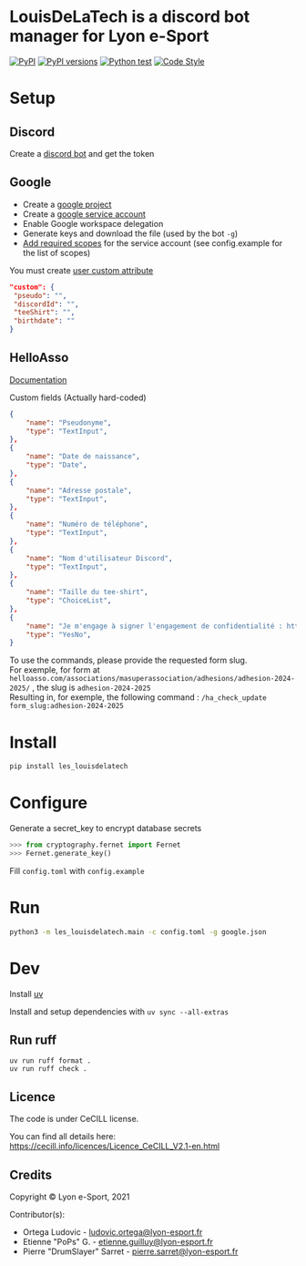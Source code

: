 # LouisDeLaTech is a discord bot manager for Lyon e-Sport

[![PyPI](https://img.shields.io/pypi/v/les-louisdelatech.svg)](https://pypi.python.org/pypi/les-louisdelatech)
[![PyPI versions](https://img.shields.io/pypi/pyversions/les-louisdelatech.svg)](https://pypi.python.org/pypi/les-louisdelatech)
[![Python test](https://github.com/lyon-esport/LouisDeLaTech/actions/workflows/test.yml/badge.svg)](https://github.com/lyon-esport/LouisDeLaTech/actions/workflows/test.yml)
[![Code Style](https://img.shields.io/badge/code%20style-ruff-000000.svg)](https://github.com/astral-sh/ruff)

# Setup

## Discord

Create a [discord bot](https://discord.com/developers/applications) and get the token

## Google

- Create a [google project](https://console.cloud.google.com/iam-admin)
- Create a [google service account](https://console.cloud.google.com/iam-admin/serviceaccounts)
- Enable Google workspace delegation
- Generate keys and download the file (used by the bot `-g`)
- [Add required scopes](https://admin.google.com/ac/owl/domainwidedelegation) for the service account (see config.example for the list of scopes)

You must create [user custom attribute](https://admin.google.com/ac/customschema?hl=fr)

```json
"custom": {
 "pseudo": "",
 "discordId": "",
 "teeShirt": "",
 "birthdate": ""
}
```

## HelloAsso
[Documentation](https://centredaide.helloasso.com/s/article/api-comment-fonctionne-l-api-helloasso)

Custom fields (Actually hard-coded)
```json
{
    "name": "Pseudonyme",
    "type": "TextInput",
},
{
    "name": "Date de naissance",
    "type": "Date",
},
{
    "name": "Adresse postale",
    "type": "TextInput",
},
{
    "name": "Numéro de téléphone",
    "type": "TextInput",
},
{
    "name": "Nom d'utilisateur Discord",
    "type": "TextInput",
},
{
    "name": "Taille du tee-shirt",
    "type": "ChoiceList",
},
{
    "name": "Je m'engage à signer l'engagement de confidentialité : https://example.fr",
    "type": "YesNo",
}
```
To use the commands, please provide the requested form slug. \
For exemple, for form at `helloasso.com/associations/masuperassociation/adhesions/adhesion-2024-2025/` , the slug is `adhesion-2024-2025`  \
Resulting in, for exemple, the following command : `/ha_check_update form_slug:adhesion-2024-2025`
# Install

```bash
pip install les_louisdelatech
```

# Configure

Generate a secret_key to encrypt database secrets

```python
>>> from cryptography.fernet import Fernet
>>> Fernet.generate_key()
```

Fill `config.toml` with `config.example`

# Run

```bash
python3 -m les_louisdelatech.main -c config.toml -g google.json
```

# Dev
Install [uv](https://docs.astral.sh/uv/getting-started/installation/)

Install and setup dependencies with `uv sync --all-extras`

## Run ruff
```
uv run ruff format . 
uv run ruff check .
```

## Licence

The code is under CeCILL license.

You can find all details here: <https://cecill.info/licences/Licence_CeCILL_V2.1-en.html>

## Credits

Copyright © Lyon e-Sport, 2021

Contributor(s):

- Ortega Ludovic - ludovic.ortega@lyon-esport.fr
- Etienne "PoPs" G. - etienne.guilluy@lyon-esport.fr
- Pierre "DrumSlayer" Sarret - pierre.sarret@lyon-esport.fr
